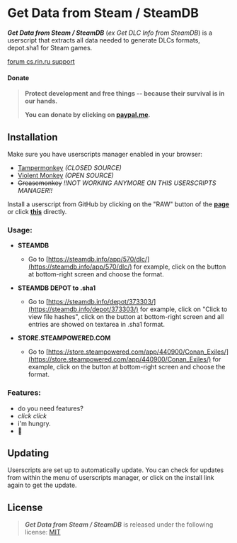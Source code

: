 # Get Data from Steam / SteamDB

**_Get Data from Steam / SteamDB_** (_ex Get DLC Info from SteamDB_) is a userscript that extracts all data needed to generate DLCs formats, depot.sha1 for Steam games.

[forum cs.rin.ru support](https://cs.rin.ru/forum/viewtopic.php?f=29&t=71837)

#### Donate

> **Protect development and free things -- because their survival is in our hands.**
>
> **You can donate by clicking on [paypal.me](https://www.paypal.me/sak32009a).**

## Installation

Make sure you have userscripts manager enabled in your browser:

- [Tampermonkey](https://tampermonkey.net/) _(CLOSED SOURCE)_
- [Violent Monkey](https://violentmonkey.github.io/) _(OPEN SOURCE)_
- ~~Greasemonkey~~ _!!NOT WORKING ANYMORE ON THIS USERSCRIPTS MANAGER!!_

Install a userscript from GitHub by clicking on the "RAW" button of the **[page](./dist/sak32009-get-data-from-steam-steamdb.user.js)** or click **[this](https://github.com/Sak32009/GetDLCInfoFromSteamDB/raw/master/dist/sak32009-get-data-from-steam-steamdb.user.js)** directly.

### Usage:

- **STEAMDB**

  - Go to [https://steamdb.info/app/570/dlc/](https://steamdb.info/app/570/dlc/) for example, click on the button at bottom-right screen and choose the format.

- **STEAMDB DEPOT to .sha1**

  - Go to [https://steamdb.info/depot/373303/](https://steamdb.info/depot/373303/) for example, click on "Click to view file hashes", click on the button at bottom-right screen and all entries are showed on textarea in .sha1 format.

- **STORE.STEAMPOWERED.COM**

  - Go to [https://store.steampowered.com/app/440900/Conan_Exiles/](https://store.steampowered.com/app/440900/Conan_Exiles/) for example, click on the button at bottom-right screen and choose the format.

### Features:

- do you need features?
- _click_ _click_
- i'm hungry.
- 🖤

## Updating

Userscripts are set up to automatically update. You can check for updates from within the menu of userscripts manager, or click on the install link again to get the update.

## License

> **_Get Data from Steam / SteamDB_** is released under the following license: [MIT](https://github.com/Sak32009/GetDLCInfoFromSteamDB/blob/main/LICENSE)
